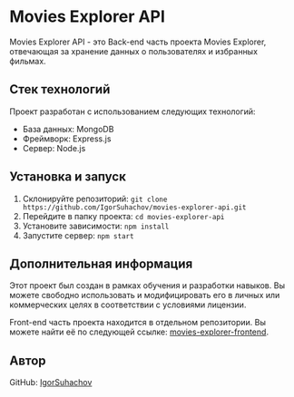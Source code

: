 # Movies Explorer API

Movies Explorer API - это Back-end часть проекта Movies Explorer, отвечающая за хранение данных о пользователях и избранных фильмах.

## Стек технологий

Проект разработан с использованием следующих технологий:

- База данных: MongoDB
- Фреймворк: Express.js
- Сервер: Node.js

## Установка и запуск

1. Склонируйте репозиторий: `git clone https://github.com/IgorSuhachov/movies-explorer-api.git`
2. Перейдите в папку проекта: `cd movies-explorer-api`
3. Установите зависимости: `npm install`
4. Запустите сервер: `npm start`

## Дополнительная информация

Этот проект был создан в рамках обучения и разработки навыков. Вы можете свободно использовать и модифицировать его в личных или коммерческих целях в соответствии с условиями лицензии.

Front-end часть проекта находится в отдельном репозитории. Вы можете найти её по следующей ссылке: [movies-explorer-frontend](https://github.com/IgorSuhachov/movies-explorer-frontend).

## Автор

GitHub: [IgorSuhachov ](https://github.com/IgorSuhachov/)
